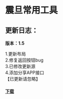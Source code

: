 # 震旦常用工具
## 更新日志：
**版本：1.5**  
  
1.更新布局  
2.修复返回按钮bug  
3.已修改更新源  
4.添加分享APP接口  
【已更新请忽略】  
  
  
#### **[下载](https://github.com/letian14/Zone/raw/master/震旦常用工具_1.5.apk)**
